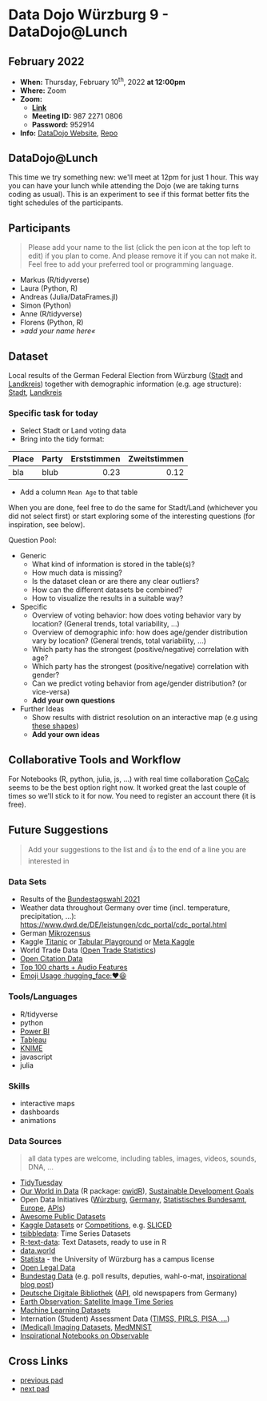 # Data Dojo Würzburg 9 - DataDojo@Lunch

## February 2022
 - **When:** Thursday, February 10<sup>th</sup>, 2022 **at 12:00pm**
 - **Where:** Zoom
 - **Zoom:** 
    - [**Link**](https://uni-wuerzburg.zoom.us/j/98722710806?pwd=cm9tZUE5U1VWb3RIcXhJcUZrTXV2dz09)
    - **Meeting ID:** 987 2271 0806
    - **Password:** 952914
 - **Info:** [DataDojo Website](https://ddojo.github.io/), [Repo](https://github.com/ddojo/ddojo.github.io)

## DataDojo@Lunch

This time we try something new: we'll meet at 12pm for just 1 hour. This way you can have your lunch while attending the Dojo (we are taking turns coding as usual). This is an experiment to see if this format better fits the tight schedules of the participants.

## Participants
> Please add your name to the list (click the pen icon at the top left to edit) if you plan to come. And please remove it if you can not make it. Feel free to add your preferred tool or programming language.
 - Markus (R/tidyverse)
 - Laura (Python, R)
 - Andreas (Julia/DataFrames.jl)
 - Simon (Python)
 - Anne (R/tidyverse)
 - Florens (Python, R)
 - *»add your name here«*

## Dataset

Local results of the German Federal Election from Würzburg ([Stadt](https://www.wuerzburg.de/wahlen/Wahl-2021-09-26/09663000/praesentation/opendata.html) and [Landkreis](https://okvote.osrz-akdb.de/OK.VOTE_UF/BTW21/09679000/praesentation/index.html)) together with demographic information (e.g. age structure): [Stadt](https://opendata.wuerzburg.de/explore/dataset/stadtbezirke_hauptwohnsitz_altersgruppen_2019/export/), [Landkreis](https://www.statistik.bayern.de/statistik/gebiet_bevoelkerung/demographischer_wandel/gemeinden/index.html)

### Specific task for today

- Select Stadt or Land voting data
- Bring into the tidy format:

| Place | Party |   Erststimmen | Zweitstimmen  |
| ----- | ----- | -------------:| -------------:|
| bla   | blub  |          0.23 | 0.12          |

- Add a column `Mean Age` to that table

When you are done, feel free to do the same for Stadt/Land (whichever you did not select first) or start exploring some of the interesting questions (for inspiration, see below).

Question Pool:
- Generic
    - What kind of information is stored in the table(s)?
    - How much data is missing?
    - Is the dataset clean or are there any clear outliers?
    - How can the different datasets be combined?
    - How to visualize the results in a suitable way?
- Specific
    - Overview of voting behavior: how does voting behavior vary by location? (General trends, total variability, ...)
    - Overview of demographic info: how does age/gender distribution vary by location? (General trends, total variability, ...)
    - Which party has the strongest (positive/negative) correlation with age?
    - Which party has the strongest (positive/negative) correlation with gender?
    - Can we predict voting behavior from age/gender distribution? (or vice-versa)
    - **Add your own questions**
- Further Ideas
    - Show results with district resolution on an interactive map (e.g using [these shapes](https://gadm.org/index.html))
    - **Add your own ideas**

## Collaborative Tools and Workflow

For Notebooks (R, python, julia, js, ...) with real time collaboration [CoCalc](https://cocalc.com) seems to be the best option right now. It worked great the last couple of times so we'll stick to it for now. You need to register an account there (it is free).


## Future Suggestions
> Add your suggestions to the list and :+1: to the end of a line you are interested in

### Data Sets
- Results of the [Bundestagswahl 2021](https://www.bundeswahlleiter.de/bundestagswahlen/2021/ergebnisse/opendata.html)
- Weather data throughout Germany over time (incl. temperature, precipitation, ...): https://www.dwd.de/DE/leistungen/cdc_portal/cdc_portal.html
- German [Mikrozensus](https://www.destatis.de/DE/Themen/Gesellschaft-Umwelt/Bevoelkerung/Haushalte-Familien/Methoden/mikrozensus.html)
- Kaggle [Titanic](https://www.kaggle.com/c/titanic) or [Tabular Playground](https://www.kaggle.com/competitions?hostSegmentIdFilter=8) or [Meta Kaggle](https://www.kaggle.com/kaggle/meta-kaggle)
- World Trade Data ([Open Trade Statistics](https://tradestatistics.io))
- [Open Citation Data](http://opencitations.net/download#coci)
- [Top 100 charts + Audio Features](https://github.com/rfordatascience/tidytuesday/blob/master/data/2021/2021-09-14/readme.md)
- [Emoji Usage :hugging_face::heart::laughing:](https://observablehq.com/@jenniferdaniel/unicode-emoji-mirror)

### Tools/Languages
- R/tidyverse
- python
- [Power BI](https://www.microsoft.com/en-US/download/details.aspx?id=58494)
- [Tableau](https://www.tableau.com)
- [KNIME](https://www.knime.com/)
- javascript
- julia


### Skills
- interactive maps
- dashboards
- animations

### Data Sources
> all data types are welcome, including tables, images, videos, sounds, DNA, ...

- [TidyTuesday](https://github.com/rfordatascience/tidytuesday)
- [Our World in Data](https://ourworldindata.org/) (R package: [owidR](https://github.com/piersyork/owidR)), [Sustainable Development Goals](https://sdg-tracker.org/)
- Open Data Initiatives ([Würzburg](https://opendata.wuerzburg.de/), [Germany](https://www.govdata.de/), [Statistisches Bundesamt](https://www.destatis.de/), [Europe](https://data.europa.eu/en), [APIs](https://bund.dev/))
- [Awesome Public Datasets](https://github.com/awesomedata/awesome-public-datasets)
- [Kaggle Datasets](https://www.kaggle.com/datasets) or [Competitions](https://kaggle.com/competitions), e.g. [SLICED](https://www.kaggle.com/search?q=Sliced+in%3Acompetitions)
- [tsibbledata](https://tsibbledata.tidyverts.org/reference/index.html): Time Series Datasets
- [R-text-data](https://github.com/EmilHvitfeldt/R-text-data): Text Datasets, ready to use in R
- [data.world](https://data.world/)
- [Statista](https://de.statista.com/) - the University of Würzburg has a campus license
- [Open Legal Data](https://de.openlegaldata.io/)
- [Bundestag Data](https://github.com/bundestag) (e.g. poll results, deputies, wahl-o-mat, [inspirational blog post](https://jollydata.blog/posts/2021-03-14-bundestag-part-iii/))
- [Deutsche Digitale Bibliothek](https://www.deutsche-digitale-bibliothek.de/newspaper) ([API](https://labs.deutsche-digitale-bibliothek.de/app/ddbapi/), old newspapers from Germany)
- [Earth Observation: Satellite Image Time Series](https://e-sensing.github.io/sitsbook)
- [Machine Learning Datasets](https://paperswithcode.com/datasets)
- Internation (Student) Assessment Data ([TIMSS, PIRLS, PISA, ...](https://pirls.bc.edu/databases-landing.html))
- [(Medical) Imaging Datasets](https://radiopaedia.org/articles/imaging-data-sets-artificial-intelligence), [MedMNIST](https://medmnist.com/)
- [Inspirational Notebooks on Observable](https://observablehq.com/@tomlarkworthy/notebooks2021)


## Cross Links
 - [previous pad](https://ddojo.github.io/pad_archive/08_datadojo)
 - [next pad](https://ddojo.github.io/pad_archive/10_datadojo)
